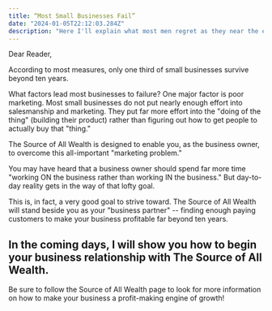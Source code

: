 ```yaml
---
title: “Most Small Businesses Fail”
date: "2024-01-05T22:12:03.284Z"
description: "Here I'll explain what most men regret as they near the end of their days."
---
```


Dear Reader,

According to most measures, only one third of small businesses survive beyond ten years.

What factors lead most businesses to failure? One major factor is poor marketing. Most small businesses do not put nearly enough effort into salesmanship and marketing. They put far more effort into the "doing of the thing" (building their product) rather than figuring out how to get people to actually buy that "thing."

The Source of All Wealth is designed to enable you, as the business owner, to overcome this all-important "marketing problem."

You may have heard that a business owner should spend far more time "working ON the business rather than working IN the business." But day-to-day reality gets in the way of that lofty goal.

This is, in fact, a very good goal to strive toward. The Source of All Wealth will stand beside you as your "business partner" -- finding enough paying customers to make your business profitable far beyond ten years.

In the coming days, I will show you how to begin your business relationship with The Source of All Wealth.
---

Be sure to follow the Source of All Wealth page to look for more information on how to make your business a profit-making engine of growth!

